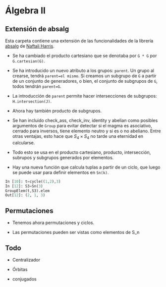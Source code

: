 # Álgebra II
## Extensión de absalg

Esta carpeta contiene una extensión de las funcionalidades de la librería [absalg](https://github.com/naftaliharris/Abstract-Algebra) de [Naftali Harris](http://www.naftaliharris.com).

- Se ha cambiado el producto cartesiano que se denotaba por `G * G` por `G.cartesian(G)`.

- Se ha introducido un nuevo atributo a los grupos: `parent`. Un grupo al crearse, tendrá `parent=el mismo`. Si creamos un subgrupo de `G` a partir de un conjunto de generadores, o bien, el conjunto de subgrupos de `G`, todos tendrán `parent=G`.

- La introducción de `parent` permite hacer intersecciones de subgrupos: `H.intersection(J)`.

- Ahora hay también producto de subgrupos.

- Se han incluido check_ass, check_inv, identity y abelian como posibles argumentos de `Group` para evitar detectar si el magma es asociativo, cerrado para inversos, tiene elemento neutro y si es o no abeliano. Entre otras ventajas, esto hace que $S_4\times S_4$ no tarde una eternidad en calcularse.

- Todo esto se usa en el producto cartesiano, producto, intersección, subrupos y subgrupos generados por elementos.

- Hay una nueva función que calcula tuplas a partir de un ciclo, que luego se puede usar para definir elementos en `Sn(k)`.

```python
In [10]: t=cycle((1,2),3)
In [12]: S3=Sn(3)
GroupElem(t,S3).elem​
Out[12]: (2, 1, 3)
```

## Permutaciones

- Tenemos ahora permutaciones y ciclos.

- Las permutaciones pueden ser vistas como elementos de S_n

## Todo

- Centralizador

- Órbitas

- conjugados
